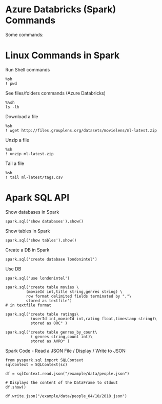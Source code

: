 # Azure Databricks (Spark) Commands

Some commands:

# Linux Commands in Spark 
Run Shell commands
```
%sh
! pwd
```

See files/folders commands (Azure Databricks)
```
%%sh
ls -lh
```

Download a file 
```
%sh
! wget http://files.grouplens.org/datasets/movielens/ml-latest.zip
```

Unzip a file
```
%sh
! unzip ml-latest.zip
```

Tail a file
```
%sh
! tail ml-latest/tags.csv
```

# Apark SQL API 

Show databases in Spark
```
spark.sql('show databases').show()
```

Show tables in Spark
```
spark.sql('show tables').show()
```

Create a DB in Spark
```
spark.sql('create database londonintel')
```

Use DB
```
spark.sql('use londonintel')
```

```
spark.sql('create table movies \
         (movieId int,title string,genres string) \
         row format delimited fields terminated by ","\
         stored as textfile')                                              # in textfile format

spark.sql("create table ratings\
           (userId int,movieId int,rating float,timestamp string)\
           stored as ORC" )  

spark.sql("create table genres_by_count\
           ( genres string,count int)\
           stored as AVRO" ) 
```


Spark Code - Read a JSON File / Display / Write to JSON
```
from pyspark.sql import SQLContext
sqlContext = SQLContext(sc)

df = sqlContext.read.json("/example/data/people.json")

# Displays the content of the DataFrame to stdout
df.show()

df.write.json("/example/data/people_04/10/2018.json")
```


